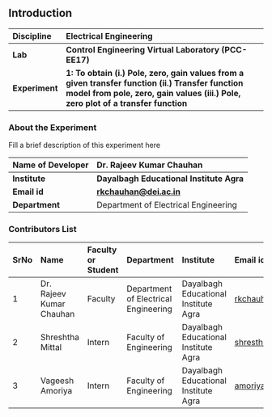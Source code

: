 ## Introduction


<b>Discipline | <b>Electrical Engineering 
:--|:--|
<b> Lab | <b> Control Engineering Virtual Laboratory (PCC-EE17)
<b> Experiment|     <b> 1: To obtain (i.) Pole, zero, gain values from a given transfer function (ii.) Transfer function model from pole, zero, gain values (iii.) Pole, zero plot of a transfer function 

### About the Experiment 

Fill a brief description of this experiment here

<b>Name of Developer | <b> Dr. Rajeev Kumar Chauhan 
:--|:--|
<b> Institute | <b>  Dayalbagh Educational Institute Agra 
<b> Email id|     <b>  rkchauhan@dei.ac.in 
<b> Department |  Department of Electrical Engineering 

### Contributors List

SrNo | Name | Faculty or Student | Department| Institute | Email id
:--|:--|:--|:--|:--|:--|
1 | Dr. Rajeev Kumar Chauhan | Faculty | Department of Electrical Engineering | Dayalbagh Educational Institute Agra | rkchauhan@dei.ac.in
2 | Shreshtha Mittal | Intern | Faculty of Engineering | Dayalbagh Educational Institute Agra | shresthmittall2000@gmail.com
3 | Vageesh Amoriya  | Intern | Faculty of Engineering | Dayalbagh Educational Institute Agra | amoriyavageesh01@gmail.com
